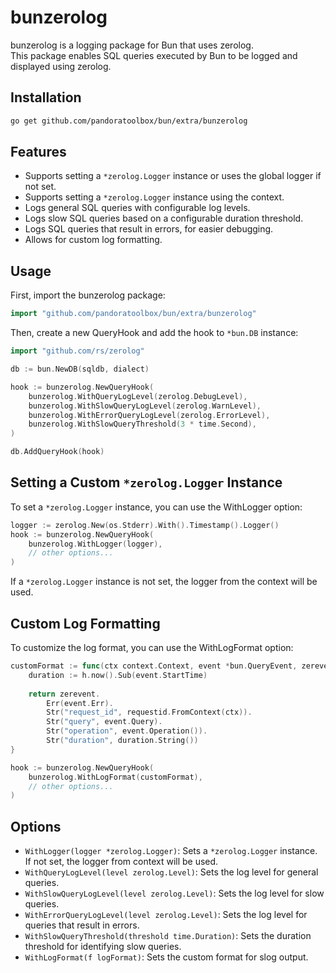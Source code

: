 # bunzerolog

bunzerolog is a logging package for Bun that uses zerolog.  
This package enables SQL queries executed by Bun to be logged and displayed using zerolog.

## Installation

```bash
go get github.com/pandoratoolbox/bun/extra/bunzerolog
```

## Features

- Supports setting a `*zerolog.Logger` instance or uses the global logger if not set.
- Supports setting a `*zerolog.Logger` instance using the context.
- Logs general SQL queries with configurable log levels.
- Logs slow SQL queries based on a configurable duration threshold.
- Logs SQL queries that result in errors, for easier debugging.
- Allows for custom log formatting.

## Usage

First, import the bunzerolog package:
```go
import "github.com/pandoratoolbox/bun/extra/bunzerolog"
```

Then, create a new QueryHook and add the hook to `*bun.DB` instance:
```go
import "github.com/rs/zerolog"

db := bun.NewDB(sqldb, dialect)

hook := bunzerolog.NewQueryHook(
    bunzerolog.WithQueryLogLevel(zerolog.DebugLevel),
    bunzerolog.WithSlowQueryLogLevel(zerolog.WarnLevel),
    bunzerolog.WithErrorQueryLogLevel(zerolog.ErrorLevel),
    bunzerolog.WithSlowQueryThreshold(3 * time.Second),
)

db.AddQueryHook(hook)
```

## Setting a Custom `*zerolog.Logger` Instance

To set a `*zerolog.Logger` instance, you can use the WithLogger option:

```go
logger := zerolog.New(os.Stderr).With().Timestamp().Logger()
hook := bunzerolog.NewQueryHook(
    bunzerolog.WithLogger(logger),
	// other options...
)
```

If a `*zerolog.Logger` instance is not set, the logger from the context will be used.

## Custom Log Formatting

To customize the log format, you can use the WithLogFormat option:

```go
customFormat := func(ctx context.Context, event *bun.QueryEvent, zerevent *zerolog.Event) *zerolog.Event {
    duration := h.now().Sub(event.StartTime)
    
    return zerevent.
        Err(event.Err).
        Str("request_id", requestid.FromContext(ctx)).
        Str("query", event.Query).
        Str("operation", event.Operation()).
        Str("duration", duration.String())
}

hook := bunzerolog.NewQueryHook(
    bunzerolog.WithLogFormat(customFormat),
	// other options...
)
```

## Options

- `WithLogger(logger *zerolog.Logger)`: Sets a `*zerolog.Logger` instance. If not set, the logger from context will be used.
- `WithQueryLogLevel(level zerolog.Level)`: Sets the log level for general queries.
- `WithSlowQueryLogLevel(level zerolog.Level)`: Sets the log level for slow queries.
- `WithErrorQueryLogLevel(level zerolog.Level)`: Sets the log level for queries that result in errors.
- `WithSlowQueryThreshold(threshold time.Duration)`: Sets the duration threshold for identifying slow queries.
- `WithLogFormat(f logFormat)`: Sets the custom format for slog output.
